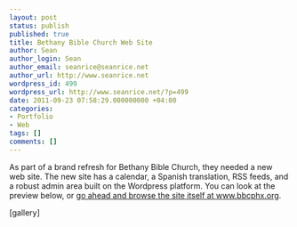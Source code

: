```yaml
---
layout: post
status: publish
published: true
title: Bethany Bible Church Web Site
author: Sean
author_login: Sean
author_email: seanrice@seanrice.net
author_url: http://www.seanrice.net
wordpress_id: 499
wordpress_url: http://www.seanrice.net/?p=499
date: 2011-09-23 07:58:29.000000000 +04:00
categories:
- Portfolio
- Web
tags: []
comments: []
---
```

As part of a brand refresh for Bethany Bible Church, they needed a new web site. The new site has a calendar, a Spanish translation, RSS feeds, and a robust admin area built on the Wordpress platform. You can look at the preview below, or <a href="http://www.bbcphx.org">go ahead and browse the site itself at www.bbcphx.org</a>.

[gallery]
